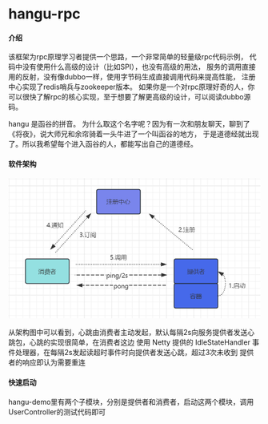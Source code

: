 # hangu-rpc

#### 介绍

该框架为rpc原理学习者提供一个思路，一个非常简单的轻量级rpc代码示例，
代码中没有使用什么高级的设计（比如SPI），也没有高级的用法，
服务的调用直接用的反射，没有像dubbo一样，使用字节码生成直接调用代码来提高性能，
注册中心实现了redis哨兵与zookeeper版本。
如果你是一个对rpc原理好奇的人，你可以很快了解rpc的核心实现，至于想要了解更高级的设计，可以阅读dubbo源码。

hangu 是函谷的拼音。
为什么取这个名字呢？因为有一次和朋友聊天，聊到了《将夜》，说大师兄和余帘骑着一头牛进了一个叫函谷的地方，
于是道德经就出现了。所以我希望每个进入函谷的人，都能写出自己的道德经。

#### 软件架构

![](./image/hangu-architecture.png)

从架构图中可以看到，心跳由消费者主动发起，默认每隔2s向服务提供者发送心跳包，心跳的实现很简单，在消费者这边
使用 Netty 提供的 IdleStateHandler 事件处理器，在每隔2s发起读超时事件时向提供者发送心跳，超过3次未收到
提供者的响应即认为需要重连


#### 快速启动

hangu-demo里有两个子模块，分别是提供者和消费者，启动这两个模块，调用UserController的测试代码即可





